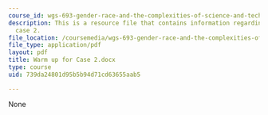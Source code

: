 ```yaml
---
course_id: wgs-693-gender-race-and-the-complexities-of-science-and-technology-a-problem-based-learning-experiment-spring-2009
description: This is a resource file that contains information regarding warm up for
  case 2.
file_location: /coursemedia/wgs-693-gender-race-and-the-complexities-of-science-and-technology-a-problem-based-learning-experiment-spring-2009/739da24801d95b5b94d71cd63655aab5_MITWGS_693S09_assn03_Warmup.pdf
file_type: application/pdf
layout: pdf
title: Warm up for Case 2.docx
type: course
uid: 739da24801d95b5b94d71cd63655aab5

---
```

None